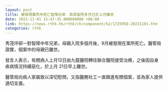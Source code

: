 ```yaml
---
layout: post
title: 被發現寓所內死亡智障兄弟　其母留院多月已於上月離世
date: 2023-11-01 15:47:35.000000000 +08:00
link: https://news.rthk.hk/rthk/ch/component/k2/1725958-20231101.htm
categories: rthk
---
```


秀茂坪邨一對智障中年兄弟，母親入院多個月後，9月被發現在寓所死亡。醫管局證實，個案中的母親已離世。

發言人表示，有關病人上月12日由九龍醫院轉往聯合醫院接受治療，之後因自身疾病情況持續惡化，於上月 21日早上離世。
 
醫管局向病人家屬致以深切慰問，又指醫務社工一直跟進有關個案，並為家人提供適切支援。
